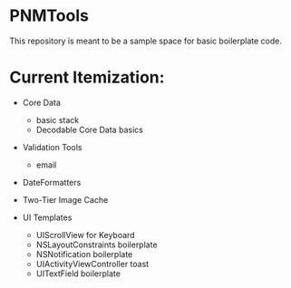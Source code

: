 #  PNMTools

This repository is meant to be a sample space for basic boilerplate code.

# Current Itemization:

* Core Data
    * basic stack
    * Decodable Core Data basics

* Validation Tools
    * email

* DateFormatters

* Two-Tier Image Cache

* UI Templates
    * UIScrollView for Keyboard
    * NSLayoutConstraints boilerplate
    * NSNotification boilerplate
    * UIActivityViewController toast
    * UITextField boilerplate
